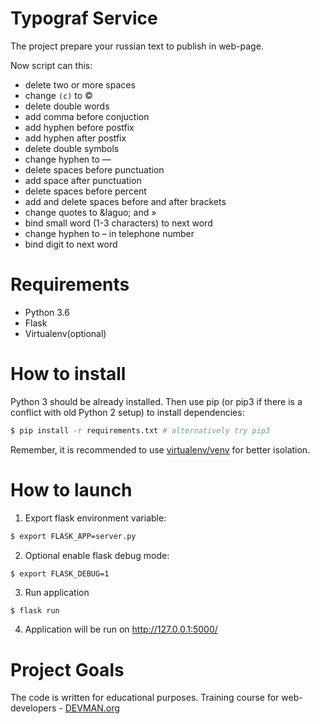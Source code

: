 # Typograf Service

The project prepare your russian text to publish in web-page.

Now script can this:

- delete two or more spaces
- change `(c)` to &copy;
- delete double words
- add comma before conjuction
- add hyphen before postfix
- add hyphen after postfix
- delete double symbols
- change hyphen to &mdash;
- delete spaces before punctuation
- add space after punctuation
- delete spaces before percent
- add and delete spaces before and after brackets
- change quotes to &laguo; and &raquo;
- bind small word (1-3 characters) to next word
- change hyphen to &ndash; in telephone number
- bind digit to next word

# Requirements

- Python 3.6
- Flask
- Virtualenv(optional)

# How to install

Python 3 should be already installed. Then use pip (or pip3 if there is a conflict with old Python 2 setup) to install dependencies:

```bash
$ pip install -r requirements.txt # alternatively try pip3
```
Remember, it is recommended to use [virtualenv/venv](https://devman.org/encyclopedia/pip/pip_virtualenv/) for better isolation.

# How to launch

1. Export flask environment variable:
```bash
$ export FLASK_APP=server.py
```

2. Optional enable flask debug mode:
```bash
$ export FLASK_DEBUG=1
```

3. Run application
```
$ flask run
```

4. Application will be run on http://127.0.0.1:5000/ 

# Project Goals

The code is written for educational purposes. Training course for web-developers - [DEVMAN.org](https://devman.org)
